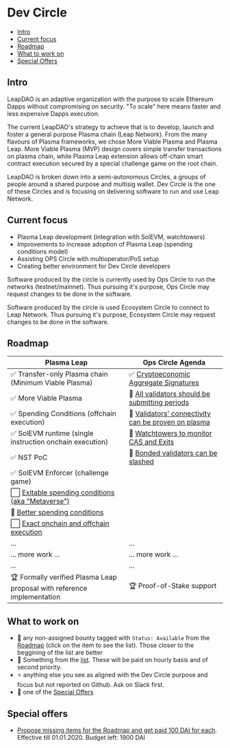 # Dev Circle

* [Intro](#intro)
* [Current focus](#current-focus)
* [Roadmap](#roadmap)
* [What to work on](#what-to-work-on)
* [Special Offers](#special-offers)

## Intro

LeapDAO is an adaptive organization with the purpose to scale Ethereum Dapps without compromising on security. "To scale" here means faster and less expensive Dapps execution.

The current LeapDAO's strategy to achieve that is to develop, launch and foster a general purpose Plasma chain (Leap Network). From the many flavours of Plasma frameworks, we chose More Viable Plasma and Plasma Leap. More Viable Plasma (MVP) design covers simple transfer transactions on plasma chain, while Plasma Leap extension allows off-chain smart contract execution secured by a special challenge game on the root chain.

LeapDAO is broken down into a semi-autonomous Circles, a groups of people around a shared purpose and multisig wallet. Dev Circle is the one of these Circles and is focusing on delivering software to run and use Leap Network.

## Current focus

* Plasma Leap development (integration with SolEVM, watchtowers)
* Improvements to increase adoption of Plasma Leap (spending conditions model)
* Assisting OPS Circle with multioperator/PoS setup
* Creating better environment for Dev Circle developers

Software produced by the circle is currently used by Ops Circle to run the networks (testnet/mainnet). Thus pursuing it's purpose, Ops Circle may request changes to be done in the software.

Software produced by the circle is used Ecosystem Circle to connect to Leap Network. Thus pursuing it's purpose, Ecosystem Circle may request changes to be done in the software.

## Roadmap

| Plasma Leap | Ops Circle Agenda |
| ----------- | ---------- |
| ✅ Transfer-only Plasma chain (Minimum Viable Plasma) | ✅ [Cryptoeconomic Aggregate Signatures](https://github.com/orgs/leapdao/projects/9) |
| ✅ More Viable Plasma | 🔄 [All validators should be submitting periods](https://github.com/orgs/leapdao/projects/11) |
| ✅ Spending Conditions (offchain execution) | 🔄 [Validators' connectivity can be proven on plasma](https://github.com/orgs/leapdao/projects/12) |
| ✅ SolEVM runtime (single instruction onchain execution) | 🔄 [Watchtowers to monitor CAS and Exits](https://github.com/orgs/leapdao/projects/16) |
| ✅ NST PoC | 🔄 [Bonded validators can be slashed](https://github.com/orgs/leapdao/projects/13) |
| ✅ SolEVM Enforcer (challenge game) | |
| ⬜️ [Exitable spending conditions (aka "Metaverse")](https://github.com/orgs/leapdao/projects/14) | |
| 🔄 [Better spending conditions](https://github.com/orgs/leapdao/projects/17) | |
| ⬜️ [Exact onchain and offchain execution](https://github.com/orgs/leapdao/projects/15) | |
| ... | ... |
| ... more work ... | ... more work ... |
| ... | ... |
| 🏆 Formally verified Plasma Leap proposal with reference implementation  | 🏆 Proof-of-Stake support |

## What to work on

* 🌴 any non-assigned bounty tagged with `Status: Available` from the [Roadmap](#Roadmap) (click on the item to see the list). Those closer to the beggining of the list are better
* 🐞 Something from the [list](https://github.com/issues?utf8=%E2%9C%93&q=is%3Aopen+is%3Aissue+archived%3Afalse+user%3Aleapdao+label%3A%22Status%3A+Available%22). These will be paid on hourly basis and of second priority.
* ⭐️ anything else you see as aligned with the Dev Circle purpose and focus but not reported on Github. Ask on Slack first.
* 🍒 one of the [Special Offers](#special-offers)

## Special offers

- [Propose missing items for the Roadmap and get paid 100 DAI for each](https://hackmd.io/@troggy/leap-gardening-bounty). Effective till 01.01.2020. Budget left: 1900 DAI
